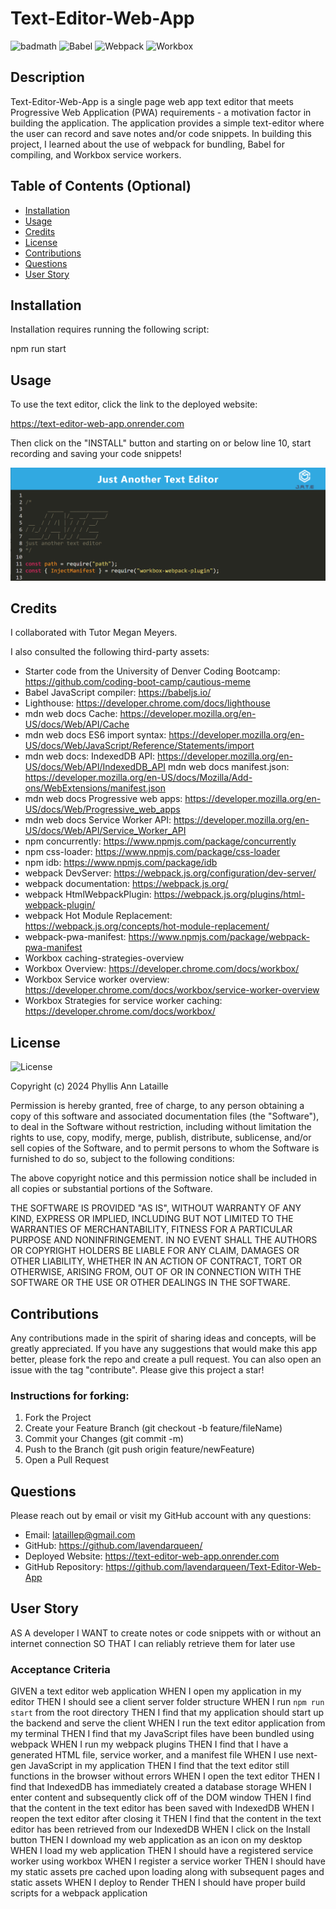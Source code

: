 # Text-Editor-Web-App

![badmath](https://img.shields.io/github/languages/top/lernantino/badmath)
![Babel](https://img.shields.io/badge/Babel/Core-7.15.0-yellow)
![Webpack](https://img.shields.io/badge/webpack-5.51.1-blue)
![Workbox](https://img.shields.io/badge/Workbox-6.2.4-orange)

## Description

Text-Editor-Web-App is a single page web app text editor that meets Progressive Web Application (PWA) requirements - a motivation factor in building the application. The application provides a simple text-editor where the user can record and save notes and/or code snippets. In building this project, I learned about the use of webpack for bundling, Babel for compiling, and Workbox service workers.

## Table of Contents (Optional)

- [Installation](#installation)
- [Usage](#usage)
- [Credits](#credits)
- [License](#license)
- [Contributions](#contributions)
- [Questions](#questions)
- [User Story](#user-story)

## Installation

Installation requires running the following script:

npm run start

## Usage

To use the text editor, click the link to the deployed website:

https://text-editor-web-app.onrender.com

Then click on the "INSTALL" button and starting on or below line 10, start recording and saving your code snippets!

![Text-Editor with code snipped](/client/dist/assets/screenshots/ScreenshotTextEditor.png)

## Credits

I collaborated with Tutor Megan Meyers.

I also consulted the following third-party assets:

- Starter code from the University of Denver Coding Bootcamp: https://github.com/coding-boot-camp/cautious-meme
- Babel JavaScript compiler: https://babeljs.io/
- Lighthouse: https://developer.chrome.com/docs/lighthouse
- mdn web docs Cache: https://developer.mozilla.org/en-US/docs/Web/API/Cache
- mdn web docs ES6 import syntax: https://developer.mozilla.org/en-US/docs/Web/JavaScript/Reference/Statements/import
- mdn web docs: IndexedDB API: https://developer.mozilla.org/en-US/docs/Web/API/IndexedDB_API
  mdn web docs manifest.json: https://developer.mozilla.org/en-US/docs/Mozilla/Add-ons/WebExtensions/manifest.json
- mdn web docs Progressive web apps: https://developer.mozilla.org/en-US/docs/Web/Progressive_web_apps
- mdn web docs Service Worker API: https://developer.mozilla.org/en-US/docs/Web/API/Service_Worker_API
- npm concurrently: https://www.npmjs.com/package/concurrently
- npm css-loader: https://www.npmjs.com/package/css-loader
- npm idb: https://www.npmjs.com/package/idb
- webpack DevServer: https://webpack.js.org/configuration/dev-server/
- webpack documentation: https://webpack.js.org/
- webpack HtmlWebpackPlugin: https://webpack.js.org/plugins/html-webpack-plugin/
- webpack Hot Module Replacement: https://webpack.js.org/concepts/hot-module-replacement/
- webpack-pwa-manifest: https://www.npmjs.com/package/webpack-pwa-manifest
- Workbox caching-strategies-overview
- Workbox Overview: https://developer.chrome.com/docs/workbox/
- Workbox Service worker overview: https://developer.chrome.com/docs/workbox/service-worker-overview
- Workbox Strategies for service worker caching: https://developer.chrome.com/docs/workbox/

## License

![License](https://img.shields.io/badge/License-MIT-blue.svg)

Copyright (c) 2024 Phyllis Ann Lataille

Permission is hereby granted, free of charge, to any person obtaining a copy
of this software and associated documentation files (the "Software"), to deal
in the Software without restriction, including without limitation the rights
to use, copy, modify, merge, publish, distribute, sublicense, and/or sell
copies of the Software, and to permit persons to whom the Software is
furnished to do so, subject to the following conditions:

The above copyright notice and this permission notice shall be included in all
copies or substantial portions of the Software.

THE SOFTWARE IS PROVIDED "AS IS", WITHOUT WARRANTY OF ANY KIND, EXPRESS OR IMPLIED, INCLUDING BUT NOT LIMITED TO THE WARRANTIES OF MERCHANTABILITY, FITNESS FOR A PARTICULAR PURPOSE AND NONINFRINGEMENT. IN NO EVENT SHALL THE AUTHORS OR COPYRIGHT HOLDERS BE LIABLE FOR ANY CLAIM, DAMAGES OR OTHER LIABILITY, WHETHER IN AN ACTION OF CONTRACT, TORT OR OTHERWISE, ARISING FROM, OUT OF OR IN CONNECTION WITH THE SOFTWARE OR THE USE OR OTHER DEALINGS IN THE
SOFTWARE.

## Contributions

Any contributions made in the spirit of sharing ideas and concepts, will be greatly appreciated. If you have any suggestions that would make this app better, please fork the repo and create a pull request. You can also open an issue with the tag "contribute". Please give this project a star!

### Instructions for forking:

1. Fork the Project
2. Create your Feature Branch (git checkout -b feature/fileName)
3. Commit your Changes (git commit -m)
4. Push to the Branch (git push origin feature/newFeature)
5. Open a Pull Request

## Questions

Please reach out by email or visit my GitHub account with any questions:

- Email: lataillep@gmail.com
- GitHub: https://github.com/lavendarqueen/
- Deployed Website: https://text-editor-web-app.onrender.com
- GitHub Repository: https://github.com/lavendarqueen/Text-Editor-Web-App

## User Story

AS A developer
I WANT to create notes or code snippets with or without an internet connection
SO THAT I can reliably retrieve them for later use

### Acceptance Criteria

GIVEN a text editor web application
WHEN I open my application in my editor
THEN I should see a client server folder structure
WHEN I run `npm run start` from the root directory
THEN I find that my application should start up the backend and serve the client
WHEN I run the text editor application from my terminal
THEN I find that my JavaScript files have been bundled using webpack
WHEN I run my webpack plugins
THEN I find that I have a generated HTML file, service worker, and a manifest file
WHEN I use next-gen JavaScript in my application
THEN I find that the text editor still functions in the browser without errors
WHEN I open the text editor
THEN I find that IndexedDB has immediately created a database storage
WHEN I enter content and subsequently click off of the DOM window
THEN I find that the content in the text editor has been saved with IndexedDB
WHEN I reopen the text editor after closing it
THEN I find that the content in the text editor has been retrieved from our IndexedDB
WHEN I click on the Install button
THEN I download my web application as an icon on my desktop
WHEN I load my web application
THEN I should have a registered service worker using workbox
WHEN I register a service worker
THEN I should have my static assets pre cached upon loading along with subsequent pages and static assets
WHEN I deploy to Render
THEN I should have proper build scripts for a webpack application
